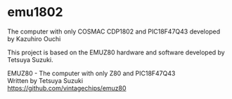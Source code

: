 # emu1802
The computer with only COSMAC CDP1802 and PIC18F47Q43
developed by Kazuhiro Ouchi

This project is based on the EMUZ80 hardware and software developed by Tetsuya Suzuki.

EMUZ80 - The computer with only Z80 and PIC18F47Q43  
  Written by Tetsuya Suzuki  
  https://github.com/vintagechips/emuz80  
